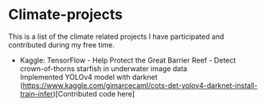 # Climate-projects
This is a list of the climate related projects I have participated and contributed during my free time.

- Kaggle: TensorFlow - Help Protect the Great Barrier Reef - Detect crown-of-thorns starfish in underwater image data\
Implemented YOLOv4 model with darknet (https://www.kaggle.com/gimarcecaml/cots-det-yolov4-darknet-install-train-infer)[Contributed code here]
